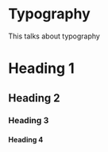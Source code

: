 # Typography

This talks about typography

# Heading 1

## Heading 2

### Heading 3

#### Heading 4
